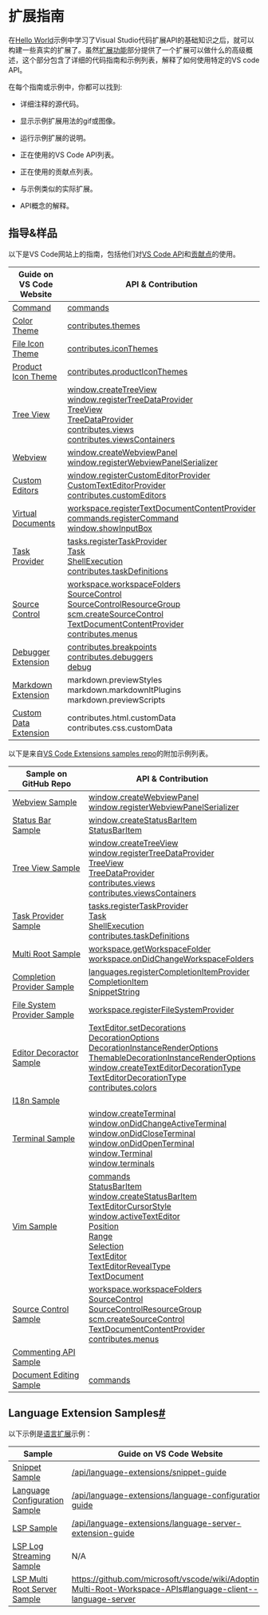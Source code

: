 # 扩展指南

在[Hello World](https://code.visualstudio.com/api/get-started/your-first-extension)示例中学习了Visual Studio代码扩展API的基础知识之后，就可以构建一些真实的扩展了。虽然[扩展功能](https://code.visualstudio.com/api/extension-capabilities/overview)部分提供了一个扩展可以做什么的高级概述，这个部分包含了详细的代码指南和示例列表，解释了如何使用特定的VS code API。

在每个指南或示例中，你都可以找到:

- 详细注释的源代码。

- 显示示例扩展用法的gif或图像。

- 运行示例扩展的说明。

- 正在使用的VS Code API列表。

- 正在使用的贡献点列表。

- 与示例类似的实际扩展。

- API概念的解释。

## 指导&样品

以下是VS Code网站上的指南，包括他们对[VS Code API](https://code.visualstudio.com/api/references/vscode-api)和[贡献点](https://code.visualstudio.com/api/references/contribution-points)的使用。



| Guide on VS Code Website | API & Contribution |
| - | - |
| [Command](https://code.visualstudio.com/api/extension-guides/command) | [commands](https://code.visualstudio.com/api/references/vscode-api#commands) |
| [Color Theme](https://code.visualstudio.com/api/extension-guides/color-theme) | [contributes.themes](https://code.visualstudio.com/api/references/contribution-points#contributes.themes) |
| [File Icon Theme](https://code.visualstudio.com/api/extension-guides/file-icon-theme) | [contributes.iconThemes](https://code.visualstudio.com/api/references/contribution-points#contributes.iconThemes) |
| [Product Icon Theme](https://code.visualstudio.com/api/extension-guides/product-icon-theme) | [contributes.productIconThemes](https://code.visualstudio.com/api/references/contribution-points#contributes.productIconThemes) |
| [Tree View](https://code.visualstudio.com/api/extension-guides/tree-view) | [window.createTreeView](https://code.visualstudio.com/api/references/vscode-api#window.createTreeView)<br/>[window.registerTreeDataProvider](https://code.visualstudio.com/api/references/vscode-api#window.registerTreeDataProvider)<br/>[TreeView](https://code.visualstudio.com/api/references/vscode-api#TreeView)<br/>[TreeDataProvider](https://code.visualstudio.com/api/references/vscode-api#TreeDataProvider)<br/>[contributes.views](https://code.visualstudio.com/api/references/contribution-points#contributes.views)<br/>[contributes.viewsContainers](https://code.visualstudio.com/api/references/contribution-points#contributes.viewsContainers) |
| [Webview](https://code.visualstudio.com/api/extension-guides/webview) | [window.createWebviewPanel](https://code.visualstudio.com/api/references/vscode-api#window.createWebviewPanel)<br/>[window.registerWebviewPanelSerializer](https://code.visualstudio.com/api/references/vscode-api#window.registerWebviewPanelSerializer) |
| [Custom Editors](https://code.visualstudio.com/api/extension-guides/custom-editors) | [window.registerCustomEditorProvider](https://code.visualstudio.com/api/references/vscode-api#window.registerCustomEditorProvider)<br/>[CustomTextEditorProvider](https://code.visualstudio.com/api/references/vscode-api#CustomTextEditorProvider)<br/>[contributes.customEditors](https://code.visualstudio.com/api/references/contribution-points#contributes.customEditors) |
| [Virtual Documents](https://code.visualstudio.com/api/extension-guides/virtual-documents) | [workspace.registerTextDocumentContentProvider](https://code.visualstudio.com/api/references/vscode-api#workspace.registerTextDocumentContentProvider)<br/>[commands.registerCommand](https://code.visualstudio.com/api/references/vscode-api#commands.registerCommand)<br/>[window.showInputBox](https://code.visualstudio.com/api/references/vscode-api#window.showInputBox) |
| [Task Provider](https://code.visualstudio.com/api/extension-guides/task-provider) | [tasks.registerTaskProvider](https://code.visualstudio.com/api/references/vscode-api#tasks.registerTaskProvider)<br/>[Task](https://code.visualstudio.com/api/references/vscode-api#Task)<br/>[ShellExecution](https://code.visualstudio.com/api/references/vscode-api#ShellExecution)<br/>[contributes.taskDefinitions](https://code.visualstudio.com/api/references/contribution-points#contributes.taskDefinitions) |
| [Source Control](https://code.visualstudio.com/api/extension-guides/scm-provider) | [workspace.workspaceFolders](https://code.visualstudio.com/api/references/vscode-api#workspace.workspaceFolders)<br/>[SourceControl](https://code.visualstudio.com/api/references/vscode-api#SourceControl)<br/>[SourceControlResourceGroup](https://code.visualstudio.com/api/references/vscode-api#SourceControlResourceGroup)<br/>[scm.createSourceControl](https://code.visualstudio.com/api/references/vscode-api#scm.createSourceControl)<br/>[TextDocumentContentProvider](https://code.visualstudio.com/api/references/vscode-api#TextDocumentContentProvider)<br/>[contributes.menus](https://code.visualstudio.com/api/references/contribution-points#contributes.menus) |
| [Debugger Extension](https://code.visualstudio.com/api/extension-guides/debugger-extension) | [contributes.breakpoints](https://code.visualstudio.com/api/references/contribution-points#contributes.breakpoints)<br/>[contributes.debuggers](https://code.visualstudio.com/api/references/contribution-points#contributes.debuggers)<br/>[debug](https://code.visualstudio.com/api/references/vscode-api#debug) |
| [Markdown Extension](https://code.visualstudio.com/api/extension-guides/markdown-extension) | markdown.previewStyles<br/>markdown.markdownItPlugins<br/>markdown.previewScripts |
| [Custom Data Extension](https://code.visualstudio.com/api/extension-guides/custom-data-extension) | contributes.html.customData<br/>contributes.css.customData |

以下是来自[VS Code Extensions samples repo](https://github.com/microsoft/vscode-extension-samples)的附加示例列表。



| Sample on GitHub Repo | API & Contribution |
| - | - |
| [Webview Sample](https://github.com/microsoft/vscode-extension-samples/tree/master/webview-sample) | [window.createWebviewPanel](https://code.visualstudio.com/api/references/vscode-api#window.createWebviewPanel)<br/>[window.registerWebviewPanelSerializer](https://code.visualstudio.com/api/references/vscode-api#window.registerWebviewPanelSerializer) |
| [Status Bar Sample](https://github.com/microsoft/vscode-extension-samples/tree/master/statusbar-sample) | [window.createStatusBarItem](https://code.visualstudio.com/api/references/vscode-api#window.createStatusBarItem)<br/>[StatusBarItem](https://code.visualstudio.com/api/references/vscode-api#StatusBarItem) |
| [Tree View Sample](https://github.com/microsoft/vscode-extension-samples/tree/master/tree-view-sample) | [window.createTreeView](https://code.visualstudio.com/api/references/vscode-api#window.createTreeView)<br/>[window.registerTreeDataProvider](https://code.visualstudio.com/api/references/vscode-api#window.registerTreeDataProvider)<br/>[TreeView](https://code.visualstudio.com/api/references/vscode-api#TreeView)<br/>[TreeDataProvider](https://code.visualstudio.com/api/references/vscode-api#TreeDataProvider)<br/>[contributes.views](https://code.visualstudio.com/api/references/contribution-points#contributes.views)<br/>[contributes.viewsContainers](https://code.visualstudio.com/api/references/contribution-points#contributes.viewsContainers) |
| [Task Provider Sample](https://github.com/microsoft/vscode-extension-samples/tree/master/task-provider-sample) | [tasks.registerTaskProvider](https://code.visualstudio.com/api/references/vscode-api#tasks.registerTaskProvider)<br/>[Task](https://code.visualstudio.com/api/references/vscode-api#Task)<br/>[ShellExecution](https://code.visualstudio.com/api/references/vscode-api#ShellExecution)<br/>[contributes.taskDefinitions](https://code.visualstudio.com/api/references/contribution-points#contributes.taskDefinitions) |
| [Multi Root Sample](https://github.com/microsoft/vscode-extension-samples/tree/master/basic-multi-root-sample) | [workspace.getWorkspaceFolder](https://code.visualstudio.com/api/references/vscode-api#workspace.getWorkspaceFolder)<br/>[workspace.onDidChangeWorkspaceFolders](https://code.visualstudio.com/api/references/vscode-api#workspace.onDidChangeWorkspaceFolders) |
| [Completion Provider Sample](https://github.com/microsoft/vscode-extension-samples/tree/master/completions-sample) | [languages.registerCompletionItemProvider](https://code.visualstudio.com/api/references/vscode-api#languages.registerCompletionItemProvider)<br/>[CompletionItem](https://code.visualstudio.com/api/references/vscode-api#CompletionItem)<br/>[SnippetString](https://code.visualstudio.com/api/references/vscode-api#SnippetString) |
| [File System Provider Sample](https://github.com/microsoft/vscode-extension-samples/tree/master/fsprovider-sample) | [workspace.registerFileSystemProvider](https://code.visualstudio.com/api/references/vscode-api#workspace.registerFileSystemProvider) |
| [Editor Decoractor Sample](https://github.com/microsoft/vscode-extension-samples/tree/master/decorator-sample) | [TextEditor.setDecorations](https://code.visualstudio.com/api/references/vscode-api#TextEditor.setDecorations)<br/>[DecorationOptions](https://code.visualstudio.com/api/references/vscode-api#DecorationOptions)<br/>[DecorationInstanceRenderOptions](https://code.visualstudio.com/api/references/vscode-api#DecorationInstanceRenderOptions)<br/>[ThemableDecorationInstanceRenderOptions](https://code.visualstudio.com/api/references/vscode-api#ThemableDecorationInstanceRenderOptions)<br/>[window.createTextEditorDecorationType](https://code.visualstudio.com/api/references/vscode-api#window.createTextEditorDecorationType)<br/>[TextEditorDecorationType](https://code.visualstudio.com/api/references/vscode-api#TextEditorDecorationType)<br/>[contributes.colors](https://code.visualstudio.com/api/references/contribution-points#contributes.colors) |
| [I18n Sample](https://github.com/microsoft/vscode-extension-samples/tree/master/i18n-sample) |   |
| [Terminal Sample](https://github.com/microsoft/vscode-extension-samples/tree/master/terminal-sample) | [window.createTerminal](https://code.visualstudio.com/api/references/vscode-api#window.createTerminal)<br/>[window.onDidChangeActiveTerminal](https://code.visualstudio.com/api/references/vscode-api#window.onDidChangeActiveTerminal)<br/>[window.onDidCloseTerminal](https://code.visualstudio.com/api/references/vscode-api#window.onDidCloseTerminal)<br/>[window.onDidOpenTerminal](https://code.visualstudio.com/api/references/vscode-api#window.onDidOpenTerminal)<br/>[window.Terminal](https://code.visualstudio.com/api/references/vscode-api#window.Terminal)<br/>[window.terminals](https://code.visualstudio.com/api/references/vscode-api#window.terminals) |
| [Vim Sample](https://github.com/microsoft/vscode-extension-samples/tree/master/vim-sample) | [commands](https://code.visualstudio.com/api/references/vscode-api#commands)<br/>[StatusBarItem](https://code.visualstudio.com/api/references/vscode-api#StatusBarItem)<br/>[window.createStatusBarItem](https://code.visualstudio.com/api/references/vscode-api#window.createStatusBarItem)<br/>[TextEditorCursorStyle](https://code.visualstudio.com/api/references/vscode-api#TextEditorCursorStyle)<br/>[window.activeTextEditor](https://code.visualstudio.com/api/references/vscode-api#window.activeTextEditor)<br/>[Position](https://code.visualstudio.com/api/references/vscode-api#Position)<br/>[Range](https://code.visualstudio.com/api/references/vscode-api#Range)<br/>[Selection](https://code.visualstudio.com/api/references/vscode-api#Selection)<br/>[TextEditor](https://code.visualstudio.com/api/references/vscode-api#TextEditor)<br/>[TextEditorRevealType](https://code.visualstudio.com/api/references/vscode-api#TextEditorRevealType)<br/>[TextDocument](https://code.visualstudio.com/api/references/vscode-api#TextDocument) |
| [Source Control Sample](https://github.com/microsoft/vscode-extension-samples/tree/master/source-control-sample) | [workspace.workspaceFolders](https://code.visualstudio.com/api/references/vscode-api#workspace.workspaceFolders)<br/>[SourceControl](https://code.visualstudio.com/api/references/vscode-api#SourceControl)<br/>[SourceControlResourceGroup](https://code.visualstudio.com/api/references/vscode-api#SourceControlResourceGroup)<br/>[scm.createSourceControl](https://code.visualstudio.com/api/references/vscode-api#scm.createSourceControl)<br/>[TextDocumentContentProvider](https://code.visualstudio.com/api/references/vscode-api#TextDocumentContentProvider)<br/>[contributes.menus](https://code.visualstudio.com/api/references/contribution-points#contributes.menus) |
| [Commenting API Sample](https://github.com/microsoft/vscode-extension-samples/tree/master/comment-sample) |   |
| [Document Editing Sample](https://github.com/microsoft/vscode-extension-samples/tree/master/document-editing-sample) | [commands](https://code.visualstudio.com/api/references/vscode-api#commands) |


## Language Extension Samples[#](https://code.visualstudio.com/api/extension-guides/overview#language-extension-samples)

以下示例是[语言扩展](https://code.visualstudio.com/api/language-extensions/overview)示例：



| Sample | Guide on VS Code Website |
| - | - |
| [Snippet Sample](https://github.com/microsoft/vscode-extension-samples/tree/master/snippet-sample) | [/api/language-extensions/snippet-guide](https://code.visualstudio.com/api/language-extensions/snippet-guide) |
| [Language Configuration Sample](https://github.com/microsoft/vscode-extension-samples/tree/master/language-configuration-sample) | [/api/language-extensions/language-configuration-guide](https://code.visualstudio.com/api/language-extensions/language-configuration-guide) |
| [LSP Sample](https://github.com/microsoft/vscode-extension-samples/tree/master/lsp-sample) | [/api/language-extensions/language-server-extension-guide](https://code.visualstudio.com/api/language-extensions/language-server-extension-guide) |
| [LSP Log Streaming Sample](https://github.com/microsoft/vscode-extension-samples/tree/master/lsp-log-streaming-sample) | N/A |
| [LSP Multi Root Server Sample](https://github.com/microsoft/vscode-extension-samples/tree/master/lsp-multi-server-sample) | https://github.com/microsoft/vscode/wiki/Adopting-Multi-Root-Workspace-APIs#language-client--language-server |
